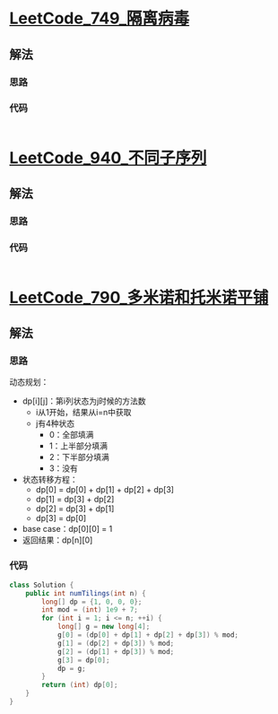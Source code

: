 # [LeetCode_749_隔离病毒](https://leetcode.cn/problems/contain-virus/)
## 解法
### 思路

### 代码
```java

```
# [LeetCode_940_不同子序列](https://leetcode.cn/problems/distinct-subsequences-ii/)
## 解法
### 思路

### 代码
```java

```
# [LeetCode_790_多米诺和托米诺平铺](https://leetcode.cn/problems/domino-and-tromino-tiling/)
## 解法
### 思路
动态规划：
- dp[i][j]：第i列状态为j时候的方法数
  - i从1开始，结果从i=n中获取
  - j有4种状态
    - 0：全部填满
    - 1：上半部分填满
    - 2：下半部分填满
    - 3：没有
- 状态转移方程：
  - dp[0] = dp[0] + dp[1] + dp[2] + dp[3]
  - dp[1] = dp[3] + dp[2]
  - dp[2] = dp[3] + dp[1]
  - dp[3] = dp[0]
- base case：dp[0][0] = 1
- 返回结果：dp[n][0]
### 代码
```java
class Solution {
    public int numTilings(int n) {
        long[] dp = {1, 0, 0, 0};
        int mod = (int) 1e9 + 7;
        for (int i = 1; i <= n; ++i) {
            long[] g = new long[4];
            g[0] = (dp[0] + dp[1] + dp[2] + dp[3]) % mod;
            g[1] = (dp[2] + dp[3]) % mod;
            g[2] = (dp[1] + dp[3]) % mod;
            g[3] = dp[0];
            dp = g;
        }
        return (int) dp[0];
    }
}
```